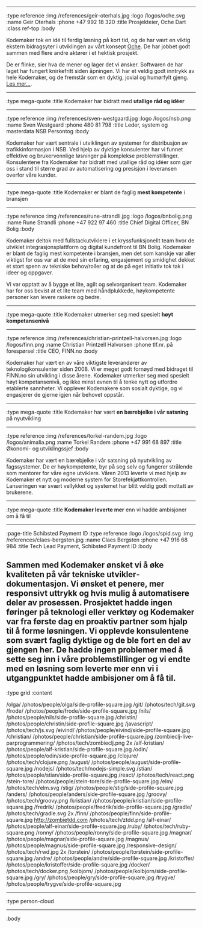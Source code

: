 --------------------------------------------------------------------------------

:type reference
:img /references/geir-oterhals.jpg
:logo /logos/oche.svg
:name Geir Oterhals
:phone +47 992 18 320
:title Prosjekteier, Oche Dart
:class ref-top
:body

Kodemaker tok en idé til ferdig løsning på kort tid, og de har vært en viktig ekstern bidragsyter i utviklingen av vårt konsept [Oche](https://ochedart.com). De har jobbet godt sammen med flere andre aktører i et hektisk prosjekt.

De er flinke, sier hva de mener og lager det vi ønsker. Softwaren de har laget har fungert knirkefritt siden åpningen. Vi har et veldig godt inntrykk av hele Kodemaker, og de fremstår som en dyktig, jovial og humørfylt gjeng. [Les mer...](/referanser/oche-dart).

--------------------------------------------------------------------------------

:type mega-quote
:title Kodemaker har bidratt med **utallige råd og idéer**

--------------------------------------------------------------------------------
:type reference
:img /references/sven-westgaard.jpg
:logo /logos/nsb.png
:name Sven Westgaard
:phone 480 81 798
:title Leder, system og masterdata NSB Persontog
:body

Kodemaker har vært sentrale i utviklingen av systemer for distribusjon av
trafikkinformasjon i NSB. Ved hjelp av dyktige konsulenter har vi funnet
effektive og brukervennlige løsninger på komplekse problemstillinger.
Konsulentene fra Kodemaker har bidratt med utallige råd og idéer som gjør oss
i stand til større grad av automatisering og presisjon i leveransen overfor
våre kunder.

--------------------------------------------------------------------------------

:type mega-quote
:title Kodemaker er blant de faglig **mest kompetente** i bransjen

--------------------------------------------------------------------------------
:type reference
:img /references/rune-strandli.jpg
:logo /logos/bnbolig.png
:name Rune Strandli
:phone +47 922 97 460
:title Chief Digital Officer, BN Bolig
:body

Kodemaker deltok med fullstackutviklere i et kryssfunksjonellt team hvor
de utviklet integrasjonsplattform og digital kundefront til BN Bolig.
Kodemaker er blant de faglig mest kompetente i bransjen, men det som kanskje
var aller viktigst for oss var at de med sin erfaring, engasjement og smidighet
dekket et stort spenn av tekniske behov/roller og at de på eget initiativ tok
tak i ideer og oppgaver.

Vi var opptatt av å bygge et lite, agilt og selvorganisert team. Kodemaker har
for oss bevist at et lite team med håndplukkede, høykompetente personer kan
levere raskere og bedre.

--------------------------------------------------------------------------------
:type mega-quote
:title Kodemaker utmerker seg med spesielt **høyt kompetansenivå**

--------------------------------------------------------------------------------
:type reference
:img /references/christian-printzell-halvorsen.jpg
:logo /logos/finn.png
:name Christian Printzell Halvorsen
:phone tlf.nr. på forespørsel
:title CEO, FINN.no
:body

Kodemaker har vært en av våre viktigste leverandører av teknologikonsulenter
siden 2008. Vi er meget godt fornøyd med bidraget til FINN.no
sin utvikling i disse årene. Kodemaker utmerker seg med spesielt høyt
kompetansenivå, og ikke minst evnen til å tenke nytt og utfordre etablerte
sannheter. Vi opplever Kodemakere som sosialt dyktige, og vi engasjerer de
gjerne igjen når behovet oppstår.


--------------------------------------------------------------------------------
:type mega-quote
:title Kodemaker har vært **en bærebjelke i vår satsning** på nyutvikling

--------------------------------------------------------------------------------
:type reference
:img /references/torkel-randem.jpg
:logo /logos/animalia.png
:name Torkel Randem
:phone +47 991 68 897
:title Økonomi- og utviklingssjef
:body

Kodemaker har vært en bærebjelke i vår satsning på nyutvikling av fagssystemer.
De er høykompetente, byr på seg selv og fungerer strålende som mentorer for våre
egne utviklere. Våren 2013 leverte vi med hjelp av Kodemaker et nytt og moderne
system for Storefekjøttkontrollen. Lanseringen var svært vellykket og systemet
har blitt veldig godt mottatt av brukerene.

--------------------------------------------------------------------------------
:type mega-quote
:title **Kodemaker leverte mer** enn vi hadde ambisjoner om å få til

--------------------------------------------------------------------------------
:page-title Schibsted Payment ID
:type reference
:logo /logos/spid.svg
:img /references/claes-bergsten.jpg
:name Claes Bergsten
:phone +47 916 68 984
:title Tech Lead Payment, Schibsted Payment ID
:body

Sammen med Kodemaker ønsket vi å øke kvaliteten på vår tekniske
utvikler&shy;dokumentasjon. Vi ønsket et penere, mer responsivt uttrykk og hvis mulig
å automatisere deler av prosessen. Prosjektet hadde ingen føringer på teknologi
eller verktøy og Kodemaker var fra første dag en proaktiv partner som hjalp
til å forme løsningen. Vi opplevde konsulentene som svært faglig dyktige og de
ble fort en del av gjengen her. De hadde ingen problemer med å sette seg inn i
våre problemstillinger og vi endte med en løsning som leverte mer enn vi i
utgangpunktet hadde ambisjoner om å få til.
--------------------------------------------------------------------------------
:type grid
:content

/olga/                            /photos/people/olga/side-profile-square.jpg
/git/                              /photos/tech/git.svg
/frode/                            /photos/people/frode/side-profile-square.jpg
/nils/                             /photos/people/nils/side-profile-square.jpg
/christin/                         /photos/people/christin/side-profile-square.jpg
/javascript/                       /photos/tech/js.svg
/eivind/                           /photos/people/eivind/side-profile-square.jpg
/christian/                        /photos/people/christian/side-profile-square.jpg
/zombieclj-live-parprogrammering/  /photos/tech/zombieclj.png 2x
/alf-kristian/                     /photos/people/alf-kristian/side-profile-square.jpg
/odin/                             /photos/people/odin/side-profile-square.jpg
/clojure/                          /photos/tech/clojure.png
/august/                           /photos/people/august/side-profile-square.jpg
/nodejs/                           /photos/tech/nodejs-simple.svg
/stian/                            /photos/people/stian/side-profile-square.jpg
/react/                            /photos/tech/react.png
/stein-tore/                       /photos/people/stein-tore/side-profile-square.jpg
/elm/                              /photos/tech/elm.svg
/stig/                             /photos/people/stig/side-profile-square.jpg
/anders/                           /photos/people/anders/side-profile-square.jpg
/groovy/                           /photos/tech/groovy.png
/kristian/                         /photos/people/kristian/side-profile-square.jpg
/fredrik/                          /photos/people/fredrik/side-profile-square.jpg
/gradle/                           /photos/tech/gradle.svg 2x
/finn/                             /photos/people/finn/side-profile-square.jpg
http://zombietdd.com               /photos/tech/ztdd.png
/alf-einar/                        /photos/people/alf-einar/side-profile-square.jpg
/ruby/                             /photos/tech/ruby-square.png
/ronny/                            /photos/people/ronny/side-profile-square.jpg
/magnar/                           /photos/people/magnar/side-profile-square.jpg
/magnus/                           /photos/people/magnus/side-profile-square.jpg
/responsive-design/                /photos/tech/rwd.jpg 2x
/torstein/                         /photos/people/torstein/side-profile-square.jpg
/andre/                            /photos/people/andre/side-profile-square.jpg
/kristoffer/                       /photos/people/kristoffer/side-profile-square.jpg
/docker/                           /photos/tech/docker.png
/kolbjorn/                         /photos/people/kolbjorn/side-profile-square.jpg
/gry/                              /photos/people/gry/side-profile-square.jpg
/trygve/                           /photos/people/trygve/side-profile-square.jpg

--------------------------------------------------------------------------------
:type person-cloud

--------------------------------------------------------------------------------
:body
